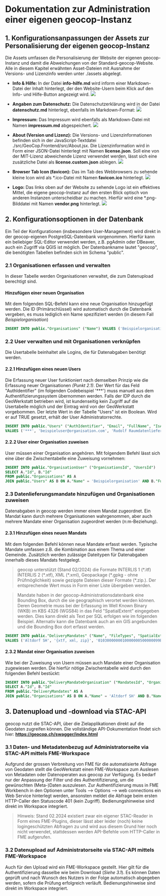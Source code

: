 # Dokumentation zur Administration einer eigenen geocop-Instanz  

## 1. Konfigurationsanpassungen der Assets zur Personalisierung der eigenen geocop-Instanz
Die Assets umfassen die Personalisierung der Website der eigenen geocop-Instanz und damit die Abweichungen von der Standard-geocop-Website.
Alle in diesem Kapitel erwähnten Asset-Dateien mit Ausnahme der Versions- und Lizenzinfo werden unter ./assets abgelegt.

+ **Info & Hilfe:** In der Datei **info-hilfe.md** wird inform einer Markdown-Datei der Inhalt hinterlegt, der den Website-Usern beim Klick auf den Info- und Hilfe-Button angezeigt wird.
![](geocop_info_hilfe.png)

+ **Angaben zum Datenschutz:** Die Datenschutzerklärung wird in der Datei **datenschutz.md** hinterlegt, ebenfalls im Markdown-Format:
![](geocop_datenschutz.png)

+ **Impressum:** Das Impressum wird ebenfalls als Markdown-Datei mit Namen **impressum.md** abgespeichert.
![](geocop_impressum.png)

+ **About (Version und Lizenz):** Die Versions- und Lizenzinformationen befinden sich in der JavaScript-Textdatei ./src/GeoCop.Frontend/src/About.jsx.
Die Lizenzinformation wird in Form einer JSON-Datei hinterlegt mit Namen **license.json**. Soll eine von der MIT-Lizenz abweichende Lizenz verwendet werden, lässt sich eine zusätzliche Datei als **license.custom.json** ablegen.
![](geocop_about.png)

+ **Browser Tab Icon (favicon):** Das im Tab des Webbrowsers zu sehende kleine Icon wird als *.ico-Datei mit Namen **favicon.ico** hinterlegt.
![](geocop_favicon.png)

+ **Logo:** Das links oben auf der Website zu sehende Logo ist ein effektives Mittel, die eigene geocop-Instanz auf den ersten Blick optisch von anderen Instanzen unterscheidbar zu machen. Hierfür wird eine *.png-Bilddatei mit Namen **vendor.png** hinterlegt.
![](geocop_logo.png)

## 2. Konfigurationsoptionen in der Datenbank
Ein Teil der Konfigurationen (insbesondere User-Management) wird direkt in der geocop-eigenen PostgreSQL-Datenbank vorgenommen. Hierfür kann ein beliebiger SQL-Editor verwendet werden, z.B. pgAdmin oder DBeaver, auch ein Zugriff via QGIS ist möglich. Der Datenbankname lautet "geocop", die benötigten Tabellen befinden sich im Schema "public".

### 2.1 Organisationen erfassen und verwalten
In dieser Tabelle werden Organisationen verwaltet, die zum Datenupload berechtigt sind.

#### Hinzufügen einer neuen Organisation
Mit dem folgenden SQL-Befehl kann eine neue Organisation hinzugefügt werden. Die ID (Primärschlüssel) wird automatisch durch die Datenbank vergeben, es muss lediglich ein Name spezifiziert werden (in diesem Fall *Beispielorganisation*)

~~~sql
INSERT INTO public."Organisations" ("Name") VALUES ('Beispielorganisation');
~~~

### 2.2 User verwalten und mit Organisationen verknüpfen
Die Usertabelle beinhaltet alle Logins, die für Datenabgaben benötigt werden.

#### 2.2.1 Hinzufügen eines neuen Users
Die Erfassung neuer User funktioniert nach demselben Prinzip wie die Erfassung neuer Organisationen *(Punkt 2.1)*. Der Wert für das Feld "AuthIdentifier" (im folgenden Codebeispiel '***') muss manuell aus dem Authentifizierungssystem übernommen werden. Falls der IDP durch die GeoWerkstatt betrieben wird, ist kundenseitig kein Zugriff auf die Usertabelle möglich und der Eintrag wird von der GeoWerkstatt vorgebommen. Der letzte Wert in der Tabelle "Users" ist ein Boolean. Wird er auf TRUE gesetzt, erhält der User Administratorrechte.

~~~sql
INSERT INTO public."Users" ("AuthIdentifier", "Email", "FullName", "IsAdmin")
VALUES ('***', 'beispieluser@organisation.com', 'Rudolf Raumdatenlieferant', FALSE);
~~~

#### 2.2.2 User einer Organisation zuweisen
User müssen einer Organisation angehören. Mit folgendem Befehl lässt sich eine über die Zwischentabelle eine Zuweisung vornehmen:

~~~sql
INSERT INTO public."OrganisationUser" ("OrganisationsId", "UsersId")
SELECT A."Id", B."Id"
FROM public."Organisations" AS A
JOIN public."Users" AS B ON A."Name" = 'Beispielorganisation' AND B."FullName" = 'Rudolf Raumdatenlieferant';
~~~

### 2.3 Datenlieferungsmandate hinzufügen und Organisationen zuweisen
Datenabgaben in geocop werden immer einem Mandat zugeordnet. Ein Mandat kann durch mehrere Organisationen wahrgenommen, aber auch mehrere Mandate einer Organisation zugeordnet werden (n:m-Beziehung).

#### 2.3.1 Hinzufügen eines neuen Mandats
Mit dem folgenden Befehl können neue Mandate erfasst werden. Typische Mandate umfassen z.B. die Kombination aus einem Thema und einer Gemeinde. Zusätzlich werden zulässige Dateitypen für Datenabgaben innerhalb dieses Mandats festgelegt.

> geocop unterstützt (Stand 02/2024) die Formate INTERLIS 1 (\*.itf) INTERLIS 2 (\*.xtf), XML (\*.xml), Geopackage (\*.gpkg - ohne Prüfmöglichkeit) sowie gezippte Dateien dieser Formate (\*.zip.). Der entsprechende Wert muss in Form einer Liste übergeben werden.

> Mandate haben in der geocop-Administrationsdatenbank eine Bounding Box, durch die sie geographisch verortet werden können. Deren Geometrie muss bei der Erfassung im Well Known Binary (WKB) im KBS 4326 (WGS84) in das Feld "SpatialExtent" eingegeben werden. Dies kann direkt als Text per SQL erfolgen wie im folgenden Beispiel. Alternativ kann die Datenbank auch an ein GIS angebunden und die Bounding Box dort erfasst werden.

~~~sql
INSERT INTO public."DeliveryMandates" ("Name", "FileTypes", "SpatialExtent")
VALUES ('Altdorf SH', '{xtf, xml, zip}', '0103000000010000000500000099B9C0E5B14E21407EACE0B721E4474099B9C0E5B14E21402C9B3924B5E44740F705F4C29D5321402C9B3924B5E44740F705F4C29D5321407EACE0B721E4474099B9C0E5B14E21407EACE0B721E44740');
~~~

#### 2.3.2 Mandat einer Organisation zuweisen
Wie bei der Zuweisung von Usern müssen auch Mandate einer Organisation zugewiesen werden. Die hierfür nötige Zwischentabelle wird durch den folgenden Befehl bestückt:

~~~sql
INSERT INTO public."DeliveryMandateOrganisation" ("MandatesId", "OrganisationsId")
SELECT A."Id", B."Id"
FROM public."DeliveryMandates" AS A
JOIN public."Organisations" AS B ON A."Name" = 'Altdorf SH' AND B."Name" = 'Beispielorganisation';
~~~

## 3. Datenupload und -download via STAC-API
geocop nutzt die STAC-API, über die Zielapplikationen direkt auf die Geodaten zugreifen können.
Die vollständige API-Dokumentation findet sich hier: **https://geocop.ch/swagger/index.html**

### 3.1 Daten- und Metadatenbezug auf Administratorseite via STAC-API mittels FME-Workspace
Aufgrund der grossen Verbreitung von FME für die automatisierte Abfrage von Geodaten stellt die GeoWerkstatt einen FME-Workspace zum Auslesen von Metadaten oder Datenoperaten aus geocop zur Verfügung. Es bedarf nur der Anpassung der Filter und des Authentifizierung, um die gewünschten (Meta-)Daten auszulesen. Zur Authentifizierung muss in FME Workbench in den Optionen unter Tools --> Options --> web connections ein Web Service hinterlegt werden, ansonsten meldet die Abfrage beim ersten HTTP-Caller den Statuscode 401 (kein Zugriff).
Bedienungshinweise sind direkt im Workspace integriert.

> Hinweis: Stand 02.2024 existiert zwar ein eigener STAC-Reader in Form eines FME-Plugins, dieser lässt aber
> leider (noch) keine logingeschützten Abfragen zu und wird aus diesem Grund hier noch nicht verwendet, stattdessen werden API-Befehle vom HTTP-Caller in FME aufgerufen.

### 3.2 Datenupload auf Administratorseite via STAC-API mittels FME-Workspace
Auch für den Upload wird ein FME-Workspace gestellt. Hier gilt für die Authentifizierung dasselbe wie beim Download (*Siehe 3.1*).
Es können Daten geprüft und nach Wunsch des Nutzers in der Folge automatisch abgegeben werden, sofern die Prüfung erfolgreich verläuft. Bedienungshinweise sind direkt im Workspace integriert.